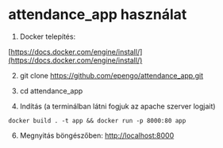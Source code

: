 # attendance_app használat

1. Docker telepítés:

[https://docs.docker.com/engine/install/](https://docs.docker.com/engine/install/)

2. git clone https://github.com/epengo/attendance_app.git

3. cd attendance_app

4. Indítás (a terminálban látni fogjuk az apache szerver logjait)
```
docker build . -t app && docker run -p 8000:80 app
```

6. Megnyitás böngészőben: [http://localhost:8000](http://localhost:8000)



